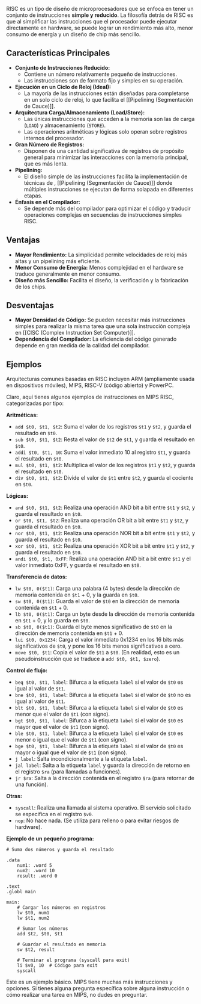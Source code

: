 RISC es un tipo de diseño de microprocesadores que se enfoca en tener un conjunto de instrucciones **simple y reducido**. La filosofía detrás de RISC es que al simplificar las instrucciones que el procesador puede ejecutar directamente en hardware, se puede lograr un rendimiento más alto, menor consumo de energía y un diseño de chip más sencillo.

## Características Principales

*   **Conjunto de Instrucciones Reducido:**
    *   Contiene un número relativamente pequeño de instrucciones.
    *   Las instrucciones son de formato fijo y simples en su operación.
*   **Ejecución en un Ciclo de Reloj (Ideal):**
    *   La mayoría de las instrucciones están diseñadas para completarse en un solo ciclo de reloj, lo que facilita el [[Pipelining (Segmentación de Cauce)]].
*   **Arquitectura Carga/Almacenamiento (Load/Store):**
    *   Las únicas instrucciones que acceden a la memoria son las de carga (`LOAD`) y almacenamiento (`STORE`).
    *   Las operaciones aritméticas y lógicas solo operan sobre registros internos del procesador.
*   **Gran Número de Registros:**
    *   Disponen de una cantidad significativa de registros de propósito general para minimizar las interacciones con la memoria principal, que es más lenta.
*   **Pipelining:**
    *   El diseño simple de las instrucciones facilita la implementación de técnicas de , [[Pipelining (Segmentación de Cauce)]] donde múltiples instrucciones se ejecutan de forma solapada en diferentes etapas.
*   **Énfasis en el Compilador:**
    *   Se depende más del compilador para optimizar el código y traducir operaciones complejas en secuencias de instrucciones simples RISC.

## Ventajas

*   **Mayor Rendimiento:** La simplicidad permite velocidades de reloj más altas y un pipelining más eficiente.
*   **Menor Consumo de Energía:** Menos complejidad en el hardware se traduce generalmente en menor consumo.
*   **Diseño más Sencillo:** Facilita el diseño, la verificación y la fabricación de los chips.

## Desventajas

*   **Mayor Densidad de Código:** Se pueden necesitar más instrucciones simples para realizar la misma tarea que una sola instrucción compleja en [[CISC (Complex Instruction Set Computer)]].
*   **Dependencia del Compilador:** La eficiencia del código generado depende en gran medida de la calidad del compilador.

## Ejemplos

Arquitecturas comunes basadas en RISC incluyen ARM (ampliamente usada en dispositivos móviles), MIPS, RISC-V (código abierto) y PowerPC.

Claro, aquí tienes algunos ejemplos de instrucciones en MIPS RISC, categorizadas por tipo:

**Aritméticas:**

*   `add $t0, $t1, $t2`: Suma el valor de los registros `$t1` y `$t2`, y guarda el resultado en `$t0`.
*   `sub $t0, $t1, $t2`: Resta el valor de `$t2` de `$t1`, y guarda el resultado en `$t0`.
*   `addi $t0, $t1, 10`: Suma el valor inmediato 10 al registro `$t1`, y guarda el resultado en `$t0`.
*   `mul $t0, $t1, $t2`: Multiplica el valor de los registros `$t1` y `$t2`, y guarda el resultado en `$t0`.
*   `div $t0, $t1, $t2`: Divide el valor de `$t1` entre `$t2`, y guarda el cociente en `$t0`.

**Lógicas:**

*   `and $t0, $t1, $t2`: Realiza una operación AND bit a bit entre `$t1` y `$t2`, y guarda el resultado en `$t0`.
*   `or $t0, $t1, $t2`: Realiza una operación OR bit a bit entre `$t1` y `$t2`, y guarda el resultado en `$t0`.
*   `nor $t0, $t1, $t2`: Realiza una operación NOR bit a bit entre `$t1` y `$t2`, y guarda el resultado en `$t0`.
*   `xor $t0, $t1, $t2`: Realiza una operación XOR bit a bit entre `$t1` y `$t2`, y guarda el resultado en `$t0`.
*   `andi $t0, $t1, 0xFF`: Realiza una operación AND bit a bit entre `$t1` y el valor inmediato 0xFF, y guarda el resultado en `$t0`.

**Transferencia de datos:**

*   `lw $t0, 0($t1)`: Carga una palabra (4 bytes) desde la dirección de memoria contenida en `$t1` + 0, y la guarda en `$t0`.
*   `sw $t0, 0($t1)`: Guarda el valor de `$t0` en la dirección de memoria contenida en `$t1` + 0.
*   `lb $t0, 0($t1)`: Carga un byte desde la dirección de memoria contenida en `$t1` + 0, y lo guarda en `$t0`.
*   `sb $t0, 0($t1)`: Guarda el byte menos significativo de `$t0` en la dirección de memoria contenida en `$t1` + 0.
*   `lui $t0, 0x1234`: Carga el valor inmediato 0x1234 en los 16 bits más significativos de `$t0`, y pone los 16 bits menos significativos a cero.
*   `move $t0, $t1`: Copia el valor de `$t1` a `$t0`. (En realidad, esto es un pseudoinstrucción que se traduce a `add $t0, $t1, $zero`).

**Control de flujo:**

*   `beq $t0, $t1, label`: Bifurca a la etiqueta `label` si el valor de `$t0` es igual al valor de `$t1`.
*   `bne $t0, $t1, label`: Bifurca a la etiqueta `label` si el valor de `$t0` no es igual al valor de `$t1`.
*   `blt $t0, $t1, label`: Bifurca a la etiqueta `label` si el valor de `$t0` es menor que el valor de `$t1` (con signo).
*   `bgt $t0, $t1, label`: Bifurca a la etiqueta `label` si el valor de `$t0` es mayor que el valor de `$t1` (con signo).
*   `ble $t0, $t1, label`: Bifurca a la etiqueta `label` si el valor de `$t0` es menor o igual que el valor de `$t1` (con signo).
*   `bge $t0, $t1, label`: Bifurca a la etiqueta `label` si el valor de `$t0` es mayor o igual que el valor de `$t1` (con signo).
*   `j label`: Salta incondicionalmente a la etiqueta `label`.
*   `jal label`: Salta a la etiqueta `label` y guarda la dirección de retorno en el registro `$ra` (para llamadas a funciones).
*   `jr $ra`: Salta a la dirección contenida en el registro `$ra` (para retornar de una función).

**Otras:**

*   `syscall`: Realiza una llamada al sistema operativo. El servicio solicitado se especifica en el registro `$v0`.
*   `nop`: No hace nada. (Se utiliza para relleno o para evitar riesgos de hardware).

**Ejemplo de un pequeño programa:**

```assembly
# Suma dos números y guarda el resultado

.data
    num1: .word 5
    num2: .word 10
    result: .word 0

.text
.globl main

main:
    # Cargar los números en registros
    lw $t0, num1
    lw $t1, num2

    # Sumar los números
    add $t2, $t0, $t1

    # Guardar el resultado en memoria
    sw $t2, result

    # Terminar el programa (syscall para exit)
    li $v0, 10  # Código para exit
    syscall
```

Este es un ejemplo básico.  MIPS tiene muchas más instrucciones y opciones.  Si tienes alguna pregunta específica sobre alguna instrucción o cómo realizar una tarea en MIPS, no dudes en preguntar.
